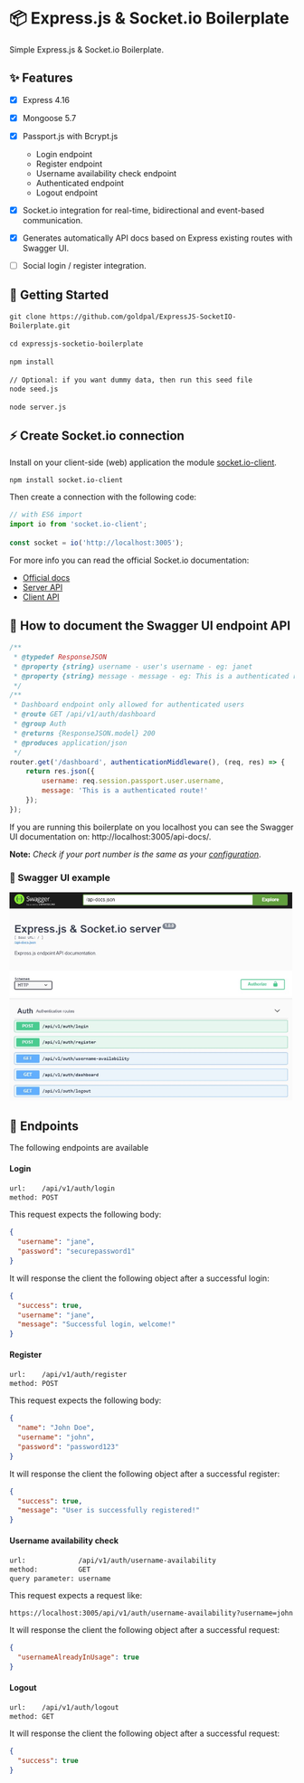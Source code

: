 # 📦 Express.js & Socket.io Boilerplate
Simple Express.js & Socket.io Boilerplate.


## ✨ Features

- [x] Express 4.16
- [x] Mongoose 5.7
- [x] Passport.js with Bcrypt.js
  - Login endpoint
  - Register endpoint
  - Username availability check endpoint
  - Authenticated endpoint
  - Logout endpoint
- [x] Socket.io integration for real-time, bidirectional and event-based communication.
- [x] Generates automatically API docs based on Express existing routes with Swagger UI.
- [ ] Social login / register integration.


## 📝 Getting Started

```
git clone https://github.com/goldpal/ExpressJS-SocketIO-Boilerplate.git

cd expressjs-socketio-boilerplate

npm install

// Optional: if you want dummy data, then run this seed file
node seed.js

node server.js
```

## ⚡ Create Socket.io connection
Install on your client-side (web) application the module [socket.io-client](https://www.npmjs.com/package/socket.io-client).
```
npm install socket.io-client
```

Then create a connection with the following code:
```javascript
// with ES6 import
import io from 'socket.io-client';
 
const socket = io('http://localhost:3005');
```

For more info you can read the official Socket.io documentation:
- [Official docs](https://socket.io/docs/)
- [Server API](https://socket.io/docs/server-api/)
- [Client API](https://socket.io/docs/client-api/)

## 📓 How to document the Swagger UI endpoint API
```javascript
/**
 * @typedef ResponseJSON
 * @property {string} username - user's username - eg: janet
 * @property {string} message - message - eg: This is a authenticated route!
 */
/**
 * Dashboard endpoint only allowed for authenticated users
 * @route GET /api/v1/auth/dashboard
 * @group Auth
 * @returns {ResponseJSON.model} 200
 * @produces application/json
 */
router.get('/dashboard', authenticationMiddleware(), (req, res) => {
    return res.json({
        username: req.session.passport.user.username,
        message: 'This is a authenticated route!'
    });
});
```
If you are running this boilerplate on you localhost you can see the Swagger UI documentation on: http://localhost:3005/api-docs/.

**Note:** *Check if your port number is the same as your [configuration](https://github.com/goldpal/ExpressJS-SocketIO-Boilerplate/blob/master/config.js)*.

### 📌 Swagger UI example
<img src="https://github.com/goldpal/ExpressJS-SocketIO-Boilerplate/blob/main/swaggerExample.jpg?raw=true" alt="Swagger UI Docs" width="500"/>

## 🚀 Endpoints
The following endpoints are available

#### Login

```
url:    /api/v1/auth/login
method: POST
```

This request expects the following body:

```json
{
  "username": "jane", 
  "password": "securepassword1"
}
```

It will response the client the following object after a successful login:

```json
{
  "success": true,
  "username": "jane",
  "message": "Successful login, welcome!"
}
```

#### Register

```
url:    /api/v1/auth/register
method: POST
```

This request expects the following body:

```json
{
  "name": "John Doe",
  "username": "john",
  "password": "password123"
}
```

It will response the client the following object after a successful register:

```json
{
  "success": true,
  "message": "User is successfully registered!"
}
```

#### Username availability check

```
url:             /api/v1/auth/username-availability
method:          GET
query parameter: username
```

This request expects a request like:

```
https://localhost:3005/api/v1/auth/username-availability?username=john
```

It will response the client the following object after a successful request:

```json
{
  "usernameAlreadyInUsage": true
}
```

#### Logout

```
url:    /api/v1/auth/logout
method: GET
```

It will response the client the following object after a successful request:

```json
{
  "success": true
}
```
